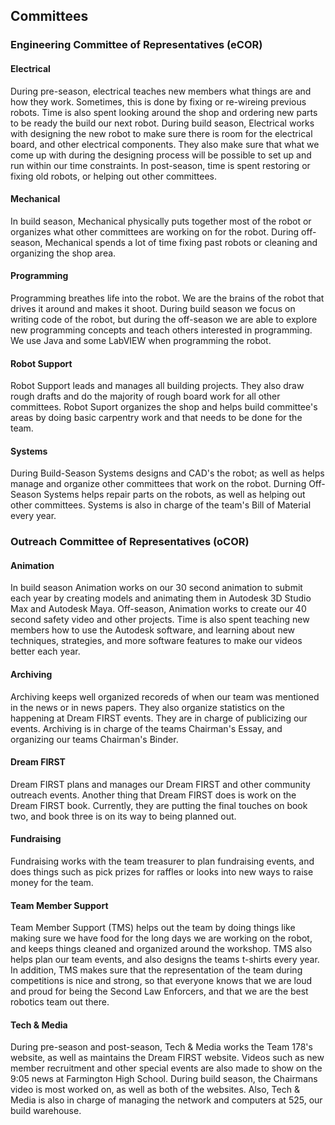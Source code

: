 ## Committees
 
### Engineering Committee of Representatives (eCOR)
 
#### Electrical
During pre-season, electrical teaches new members what things are and how they work. Sometimes, this is done by fixing or re-wireing previous robots. Time is also spent looking around the shop and ordering new parts to be ready the build our next robot. During build season, Electrical works with designing the new robot to make sure there is room for the electrical board, and other electrical components. They also make sure that what we come up with during the designing process will be possible to set up and run within our time constraints. In post-season, time is spent restoring or fixing old robots, or helping out other committees.
 
#### Mechanical
In build season, Mechanical physically puts together most of the robot or organizes what other committees are working on for the robot. During off-season, Mechanical spends a lot of time fixing past robots or cleaning and organizing the shop area.
 
#### Programming
Programming breathes life into the robot. We are the brains of the robot that drives it around and makes it shoot. During build season we focus on writing code of the robot, but during the off-season we are able to explore new programming concepts and teach others interested in programming. We use Java and some LabVIEW when programming the robot.
 
#### Robot Support
Robot Support leads and manages all building projects. They also draw rough drafts and do the majority of rough board work for all other committees. Robot Suport organizes the shop and helps build committee's areas by doing basic carpentry work and that needs to be done for the team.
 
#### Systems
During Build-Season Systems designs and CAD's the robot; as well as helps manage and organize other committees that work on the robot. Durning Off-Season Systems helps repair parts on the robots, as well as helping out other committees. Systems is also in charge of the team's Bill of Material every year.
 
### Outreach Committee of Representatives (oCOR)
 
#### Animation
In build season Animation works on our 30 second animation to submit each year by creating models and animating them in Autodesk 3D Studio Max and Autodesk Maya. Off-season, Animation works to create our 40 second safety video and other projects. Time is also spent teaching new members how to use the Autodesk software, and learning about new techniques, strategies, and more software features to make our videos better each year.
 
#### Archiving
Archiving keeps well organized recoreds of when our team was mentioned in the news or in news papers. They also organize statistics on the happening at Dream FIRST events. They are in charge of publicizing our events. Archiving is in charge of the teams Chairman's Essay, and organizing our teams Chairman's Binder.
 
#### Dream FIRST
Dream FIRST plans and manages our Dream FIRST and other community outreach events. Another thing that Dream FIRST does is work on the Dream FIRST book. Currently, they are putting the final touches on book two, and book three is on its way to being planned out.
 
#### Fundraising
Fundraising works with the team treasurer to plan fundraising events, and does things such as pick prizes for raffles or looks into new ways to raise money for the team.
 
#### Team Member Support
Team Member Support (TMS) helps out the team by doing things like making sure we have food for the long days we are working on the robot, and keeps things cleaned and organized around the workshop. TMS also helps plan our team events, and also designs the teams t-shirts every year. In addition, TMS makes sure that the representation of the team during competitions is nice and strong, so that everyone knows that we are loud and proud for being the Second Law Enforcers, and that we are the best robotics team out there.
 
#### Tech & Media
During pre-season and post-season, Tech & Media works the Team 178's website, as well as maintains the Dream FIRST website. Videos such as new member recruitment and other special events are also made to show on the 9:05 news at Farmington High School. During build season, the Chairmans video is most worked on, as well as both of the websites. Also, Tech & Media is also in charge of managing the network and computers at 525, our build warehouse.
